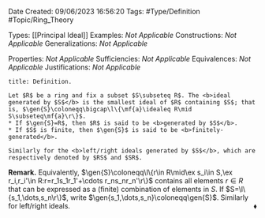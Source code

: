 <div class="topSpace"></div>

Date Created: 09/06/2023 16:56:20
Tags: #Type/Definition #Topic/Ring_Theory

Types: [[Principal Ideal]]
Examples: <i>Not Applicable</i>
Constructions: <i>Not Applicable</i>
Generalizations: <i>Not Applicable</i>

Properties: <i>Not Applicable</i>
Sufficiencies: <i>Not Applicable</i>
Equivalences: <i>Not Applicable</i>
Justifications: <i>Not Applicable</i>

``` ad-Definition
title: Definition.

Let $R$ be a ring and fix a subset $S\subseteq R$. The <b>ideal generated by $S$</b> is the smallest ideal of $R$ containing $S$; that is, $\gen{S}\coloneqq\bigcap\l\{\mf{a}\idealeq R\mid S\subseteq\mf{a}\r\}$.
* If $\gen{S}=R$, then $R$ is said to be <b>generated by $S$</b>.
* If $S$ is finite, then $\gen{S}$ is said to be <b>finitely-generated</b>.

Similarly for the <b>left/right ideals generated by $S$</b>, which are respectively denoted by $RS$ and $SR$.

```

<b>Remark.</b> Equivalently, $\gen{S}\coloneqq\l\{r\in R\mid\ex s_i\in S,\ex r_i,r_i'\in R:r=r_1s_1r_1'+\cdots r_ns_nr_n'\r\}$ contains all elements $r\in R$ that can be expressed as a (finite) combination of elements in $S$. If $S=\l\{s_1,\dots,s_n\r\}$, write $\gen{s_1,\dots,s_n}\coloneqq\gen{S}$. Similarly for left/right ideals.<span style="float:right;">$\blacklozenge$</span>
